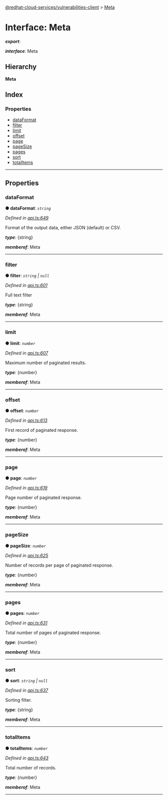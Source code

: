 [@redhat-cloud-services/vulnerabilities-client](../README.md) > [Meta](../interfaces/meta.md)

# Interface: Meta

*__export__*: 

*__interface__*: Meta

## Hierarchy

**Meta**

## Index

### Properties

* [dataFormat](meta.md#dataformat)
* [filter](meta.md#filter)
* [limit](meta.md#limit)
* [offset](meta.md#offset)
* [page](meta.md#page)
* [pageSize](meta.md#pagesize)
* [pages](meta.md#pages)
* [sort](meta.md#sort)
* [totalItems](meta.md#totalitems)

---

## Properties

<a id="dataformat"></a>

###  dataFormat

**● dataFormat**: *`string`*

*Defined in [api.ts:649](https://github.com/RedHatInsights/javascript-clients/blob/master/packages/vulnerabilities/git-api/api.ts#L649)*

Format of the output data, either JSON (default) or CSV.

*__type__*: {string}

*__memberof__*: Meta

___
<a id="filter"></a>

###  filter

**● filter**: *`string` \| `null`*

*Defined in [api.ts:601](https://github.com/RedHatInsights/javascript-clients/blob/master/packages/vulnerabilities/git-api/api.ts#L601)*

Full text filter

*__type__*: {string}

*__memberof__*: Meta

___
<a id="limit"></a>

###  limit

**● limit**: *`number`*

*Defined in [api.ts:607](https://github.com/RedHatInsights/javascript-clients/blob/master/packages/vulnerabilities/git-api/api.ts#L607)*

Maximum number of paginated results.

*__type__*: {number}

*__memberof__*: Meta

___
<a id="offset"></a>

###  offset

**● offset**: *`number`*

*Defined in [api.ts:613](https://github.com/RedHatInsights/javascript-clients/blob/master/packages/vulnerabilities/git-api/api.ts#L613)*

First record of paginated response.

*__type__*: {number}

*__memberof__*: Meta

___
<a id="page"></a>

###  page

**● page**: *`number`*

*Defined in [api.ts:619](https://github.com/RedHatInsights/javascript-clients/blob/master/packages/vulnerabilities/git-api/api.ts#L619)*

Page number of paginated response.

*__type__*: {number}

*__memberof__*: Meta

___
<a id="pagesize"></a>

###  pageSize

**● pageSize**: *`number`*

*Defined in [api.ts:625](https://github.com/RedHatInsights/javascript-clients/blob/master/packages/vulnerabilities/git-api/api.ts#L625)*

Number of records per page of paginated response.

*__type__*: {number}

*__memberof__*: Meta

___
<a id="pages"></a>

###  pages

**● pages**: *`number`*

*Defined in [api.ts:631](https://github.com/RedHatInsights/javascript-clients/blob/master/packages/vulnerabilities/git-api/api.ts#L631)*

Total number of pages of paginated response.

*__type__*: {number}

*__memberof__*: Meta

___
<a id="sort"></a>

###  sort

**● sort**: *`string` \| `null`*

*Defined in [api.ts:637](https://github.com/RedHatInsights/javascript-clients/blob/master/packages/vulnerabilities/git-api/api.ts#L637)*

Sorting filter.

*__type__*: {string}

*__memberof__*: Meta

___
<a id="totalitems"></a>

###  totalItems

**● totalItems**: *`number`*

*Defined in [api.ts:643](https://github.com/RedHatInsights/javascript-clients/blob/master/packages/vulnerabilities/git-api/api.ts#L643)*

Total number of records.

*__type__*: {number}

*__memberof__*: Meta

___

